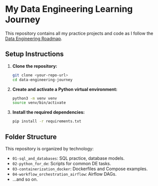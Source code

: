 # My Data Engineering Learning Journey

This repository contains all my practice projects and code as I follow the [Data Engineering Roadmap](https://www.notion.so/Data-Engineering-Roadmap-By-Data-With-Baraa-239080cfd3d4800e83d0c94ba5880247).

## Setup Instructions

1.  **Clone the repository:**
    ```bash
    git clone <your-repo-url>
    cd data-engineering-journey
    ```
2.  **Create and activate a Python virtual environment:**
    ```bash
    python3 -m venv venv
    source venv/bin/activate
    ```
3.  **Install the required dependencies:**
    ```bash
    pip install -r requirements.txt
    ```

## Folder Structure

This repository is organized by technology:

- `01-sql_and_databases`: SQL practice, database models.
- `02-python_for_de`: Scripts for common DE tasks.
- `03-containerization_docker`: Dockerfiles and Compose examples.
- `04-workflow_orchestration_airflow`: Airflow DAGs.
- ...and so on.
